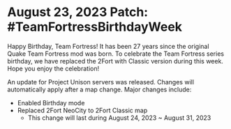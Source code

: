 # August 23, 2023 Patch: #TeamFortressBirthdayWeek
Happy Birthday, Team Fortress! It has been 27 years since the original Quake Team Fortress mod was born. To celebrate the Team Fortress series birthday, we have replaced the 2Fort with Classic version during this week. Hope you enjoy the celebration!

An update for Project Unison servers was released. Changes will automatically apply after a map change. Major changes include:

* Enabled Birthday mode
* Replaced 2Fort NeoCity to 2Fort Classic map
    * This change will last during August 24, 2023 ~ August 31, 2023
